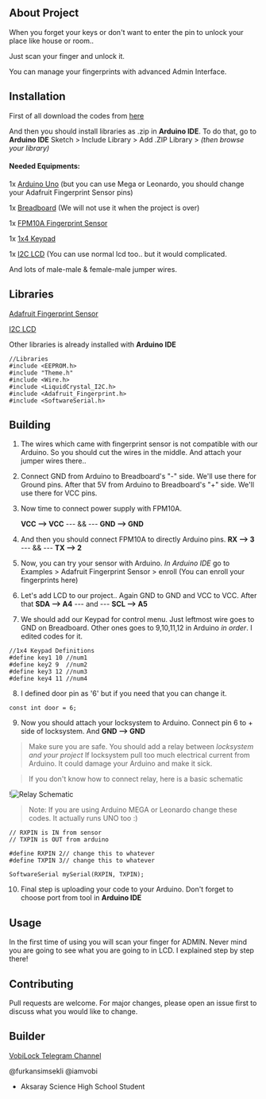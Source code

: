 ## About Project

When you forget your keys or don't want to enter the pin to unlock your place like house or room..

Just scan your finger and unlock it. 

You can manage your fingerprints with advanced Admin Interface.

## Installation

First of all download the codes from [here](https://github.com/furkansimsekli/VobiLock/archive/master.zip)

And then you should install libraries as .zip in **Arduino IDE**. To do that, go to **Arduino IDE** Sketch > Include Library > Add .ZIP Library > _(then browse your library)_

#### Needed Equipments:

1x [Arduino Uno](https://www.amazon.com.tr/Development-Board-ATmega328P-Arduino-kablolu/dp/B06X9CNQ1D/ref=asc_df_B06X9CNQ1D/?tag=googleshoptr-21&linkCode=df0&hvadid=390206884515&hvpos=&hvnetw=g&hvrand=17068721123673591880&hvpone=&hvptwo=&hvqmt=&hvdev=c&hvdvcmdl=&hvlocint=&hvlocphy=1012788&hvtargid=pla-901712249029&psc=1) 
(but you can use Mega or Leonardo, you should change your Adafruit Fingerprint Sensor pins)

1x [Breadboard](https://www.direnc.net/tekli-breadboard?language=tr&h=db4996ab&gclid=EAIaIQobChMIy8HHtoKP6QIVzEPTCh1N1gGzEAYYASABEgJ4bvD_BwE)
(We will not use it when the project is over)

1x [FPM10A Fingerprint Sensor](https://www.direnc.net/parmak-izi-okuyucu)

1x [1x4 Keypad](https://www.direnc.net/1x4-tus-takimi?language=tr&h=ac3022db&gclid=EAIaIQobChMIrpObtfGO6QIVhOiaCh3AKQHhEAYYASABEgIvyfD_BwE)

1x [I2C LCD](https://www.robomarket.com.tr/16x2-lcd-ekran-i2c-lehimli-1602-mavi-display?gclid=EAIaIQobChMIgMGDgfKO6QIVSM-yCh1OyA51EAYYAyABEgL8mPD_BwE)
(You can use normal lcd too.. but it would complicated.

And lots of male-male & female-male jumper wires.

## Libraries

[Adafruit Fingerprint Sensor](https://github.com/adafruit/Adafruit-Fingerprint-Sensor-Library)

[I2C LCD](https://github.com/fdebrabander/Arduino-LiquidCrystal-I2C-library)

Other libraries is already installed with **Arduino IDE**

```
//Libraries
#include <EEPROM.h>
#include "Theme.h"
#include <Wire.h>
#include <LiquidCrystal_I2C.h>
#include <Adafruit_Fingerprint.h>
#include <SoftwareSerial.h>
```

## Building

1) The wires which came with fingerprint sensor is not compatible with our Arduino. So you should cut the wires in the middle. And attach your jumper wires there..

2) Connect GND from Arduino to Breadboard's "-" side. We'll use there for Ground pins. After that 5V from Arduino to Breadboard's "+" side. We'll use there for VCC pins.

3) Now time to connect power supply with FPM10A. 

    **VCC --> VCC**   --- && ---   **GND --> GND**

4) And then you should connect FPM10A to directly Arduino pins. **RX --> 3** --- && --- **TX --> 2**

5) Now, you can try your sensor with Arduino. _In Arduino IDE_ go to Examples > Adafruit Fingerprint Sensor > enroll
(You can enroll your fingerprints here)

6) Let's add LCD to our project.. Again GND to GND and VCC to VCC. After that **SDA --> A4** --- and --- **SCL --> A5**

7) We should add our Keypad for control menu. Just leftmost wire goes to GND on Breadboard. Other ones goes to 9,10,11,12 in Arduino _in order_. I edited codes for it.

```
//1x4 Keypad Definitions
#define key1 10 //num1
#define key2 9  //num2
#define key3 12 //num3
#define key4 11 //num4
```
8) I defined door pin as '6' but if you need that you can change it.

```
const int door = 6;
```
9) Now you should attach your locksystem to Arduino. Connect pin 6 to + side of locksystem. And **GND --> GND**

> Make sure you are safe. You should add a relay between _locksystem and your project_ If locksystem pull too much electrical current from Arduino. It could damage your Arduino and make it sick.

> If you don't know how to connect relay, here is a basic schematic

!![Relay Schematic](https://user-images.githubusercontent.com/51515287/80709961-e2360380-8af6-11ea-87d3-36655709ae19.png)


> Note: If you are using Arduino MEGA or Leonardo change these codes. It actually runs UNO too :)

```
// RXPIN is IN from sensor 
// TXPIN is OUT from arduino

#define RXPIN 2// change this to whatever
#define TXPIN 3// change this to whatever

SoftwareSerial mySerial(RXPIN, TXPIN);
```

10) Final step is uploading your code to your Arduino. Don't forget to choose port from tool in **Arduino IDE** 

## Usage

In the first time of using you will scan your finger for ADMIN. Never mind you are going to see what you are going to in LCD. I explained step by step there!


## Contributing
Pull requests are welcome. For major changes, please open an issue first to discuss what you would like to change.


## Builder
[VobiLock Telegram Channel](https://t.me/VobiLock)

@furkansimsekli @iamvobi

- Aksaray Science High School Student
